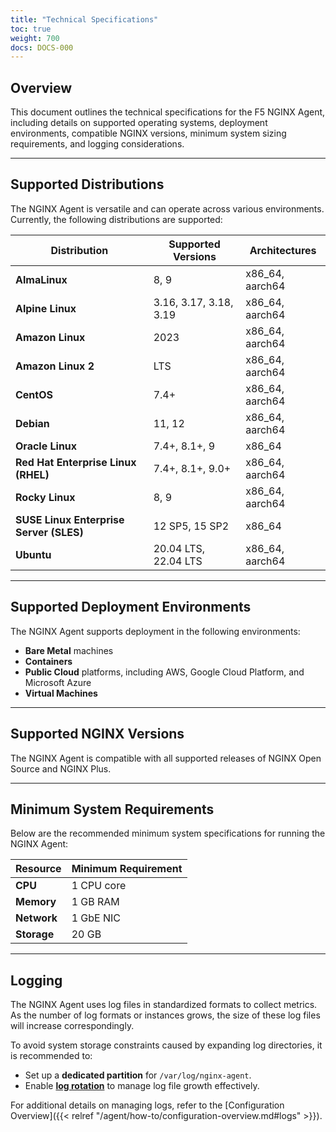 ```yaml
---
title: "Technical Specifications"
toc: true
weight: 700
docs: DOCS-000
---
```


## Overview

This document outlines the technical specifications for the F5 NGINX Agent, including details on supported operating systems, deployment environments, compatible NGINX versions, minimum system sizing requirements, and logging considerations.

---

## Supported Distributions

The NGINX Agent is versatile and can operate across various environments. Currently, the following distributions are supported:

| Distribution                       | Supported Versions                    | Architectures       |
|------------------------------------|---------------------------------------|---------------------|
| **AlmaLinux**                      | 8, 9                                  | x86_64, aarch64     |
| **Alpine Linux**                   | 3.16, 3.17, 3.18, 3.19                | x86_64, aarch64     |
| **Amazon Linux**                   | 2023                                  | x86_64, aarch64     |
| **Amazon Linux 2**                 | LTS                                   | x86_64, aarch64     |
| **CentOS**                         | 7.4+                                  | x86_64, aarch64     |
| **Debian**                         | 11, 12                                | x86_64, aarch64     |
| **Oracle Linux**                   | 7.4+, 8.1+, 9                         | x86_64              |
| **Red Hat Enterprise Linux (RHEL)**| 7.4+, 8.1+, 9.0+                      | x86_64, aarch64     |
| **Rocky Linux**                    | 8, 9                                  | x86_64, aarch64     |
| **SUSE Linux Enterprise Server (SLES)** | 12 SP5, 15 SP2                      | x86_64              |
| **Ubuntu**                         | 20.04 LTS, 22.04 LTS                  | x86_64, aarch64     |

---

## Supported Deployment Environments

The NGINX Agent supports deployment in the following environments:

- **Bare Metal** machines
- **Containers**
- **Public Cloud** platforms, including AWS, Google Cloud Platform, and Microsoft Azure
- **Virtual Machines**

---

## Supported NGINX Versions

The NGINX Agent is compatible with all supported releases of NGINX Open Source and NGINX Plus.

---

## Minimum System Requirements

Below are the recommended minimum system specifications for running the NGINX Agent:

| **Resource** | **Minimum Requirement** |
|--------------|--------------------------|
| **CPU**      | 1 CPU core              |
| **Memory**   | 1 GB RAM                |
| **Network**  | 1 GbE NIC               |
| **Storage**  | 20 GB                   |

---

## Logging

The NGINX Agent uses log files in standardized formats to collect metrics. As the number of log formats or instances grows, the size of these log files will increase correspondingly.

To avoid system storage constraints caused by expanding log directories, it is recommended to:

- Set up a **dedicated partition** for `/var/log/nginx-agent`.
- Enable **[log rotation](https://linux.die.net/man/8/logrotate)** to manage log file growth effectively.

For additional details on managing logs, refer to the [Configuration Overview]({{< relref "/agent/how-to/configuration-overview.md#logs" >}}).